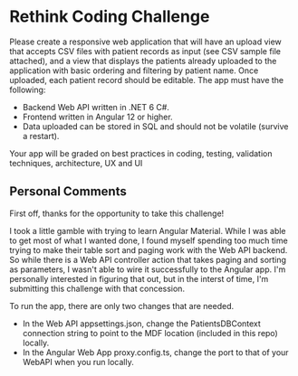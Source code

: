 # Rethink Coding Challenge

Please create a responsive web application that will have an upload view that accepts CSV files with 
patient records as input (see CSV sample file attached), and a view that displays the patients already 
uploaded to the application with basic ordering and filtering by patient name. Once uploaded, each 
patient record should be editable.
The app must have the following:
- Backend Web API written in .NET 6 C#.
- Frontend written in Angular 12 or higher.
- Data uploaded can be stored in SQL and should not be volatile (survive a restart).

Your app will be graded on best practices in coding, testing, validation techniques, architecture, UX and UI

## Personal Comments

First off, thanks for the opportunity to take this challenge!

I took a little gamble with trying to learn Angular Material. While I was able to get most of what I wanted done, I found myself spending too much time trying to make their table sort and paging work with the Web API backend. So while there is a Web API controller action that takes paging and sorting as parameters, I wasn't able to wire it successfully to the Angular app. I'm personally interested in figuring that out, but in the interst of time, I'm submitting this challenge with that concession.

To run the app, there are only two changes that are needed.
- In the Web API appsettings.json, change the PatientsDBContext connection string to point to the MDF location (included in this repo) locally.
- In the Angular Web App proxy.config.ts, change the port to that of your WebAPI when you run locally.